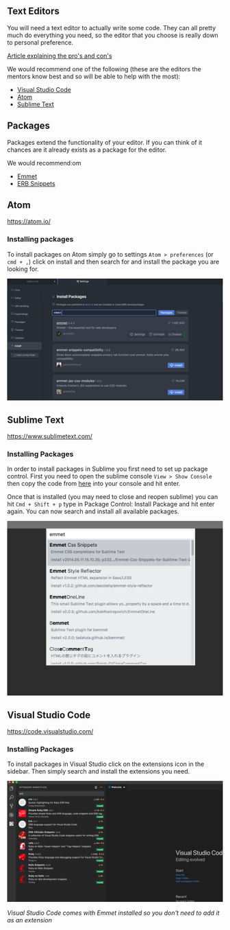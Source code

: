 ## Text Editors
You will need a text editor to actually write some code. They can all pretty much
do everything you need, so the editor that you choose is really down to personal
preference.

[Article explaining the pro's and con's](https://www.codementor.io/mattgoldspink/best-text-editor-atom-sublime-vim-visual-studio-code-du10872i7)

We would recommend one of the following (these are the editors the mentors know best and so will be able to help with the most):
- [Visual Studio Code](#visual-studio-code)
- [Atom](#atom)
- [Sublime Text](#sublime-text)

## Packages
Packages extend the functionality of your editor. If you can think of it chances are it already exists as a package for the editor.

We would recommend:om
- [Emmet](https://emmet.io/)
- [ERB Snippets](https://atom.io/packages/erb-snippets)

## Atom
https://atom.io/
### Installing packages
To install packages on Atom simply go to settings `Atom > preferences` (or `cmd + ,`) click on install and then search for and install the package you are looking for.

![Atom Packages](atom_packages.png)

## Sublime Text
https://www.sublimetext.com/
### Installing Packages
In order to install packages in Sublime you first need to set up package control. First you need to open the sublime console `View > Show Console` then copy the code from [here](https://packagecontrol.io/installation#st3) into your console and hit enter.

Once that is installed (you may need to close and reopen sublime) you can hit `Cmd + Shift + p` type in Package Control: Install Package and hit enter again. You can now search and install all available packages.

![Sublime Packages](sublime_packages.png)

## Visual Studio Code
https://code.visualstudio.com/
### Installing Packages
To install packages in Visual Studio click on the extensions icon in the sidebar. Then simply search and install the extensions you need.

![Visual Packages](visual_packages.png)

*Visual Studio Code comes with Emmet installed so you don't need to add it as an extension*
